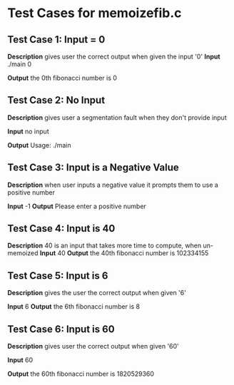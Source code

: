 # Test Cases for memoizefib.c

## Test Case 1: Input = 0
**Description**
gives user the correct output when given the input '0'
**Input**
./main 0

**Output**
the 0th fibonacci number is 0



## Test Case 2: No Input
**Description**
gives user a segmentation fault when they don't provide input 

**Input**
no input

**Output**
Usage: ./main <target>



## Test Case 3: Input is a Negative Value
**Description**
when user inputs a negative value it prompts them to use a positive number

**Input**
-1
**Output**
Please enter a positive number



## Test Case 4: Input is 40
**Description**
40 is an input that takes more time to compute, when un-memoized
**Input**
40
**Output**
the 40th fibonacci number is 102334155



## Test Case 5: Input is 6
**Description**
gives the user the correct output when given '6'

**Input**
6
**Output**
the 6th fibonacci number is 8



## Test Case 6: Input is 60
**Description**
gives user the correct output when given '60'

**Input**
60

**Output**
the 60th fibonacci number is 1820529360